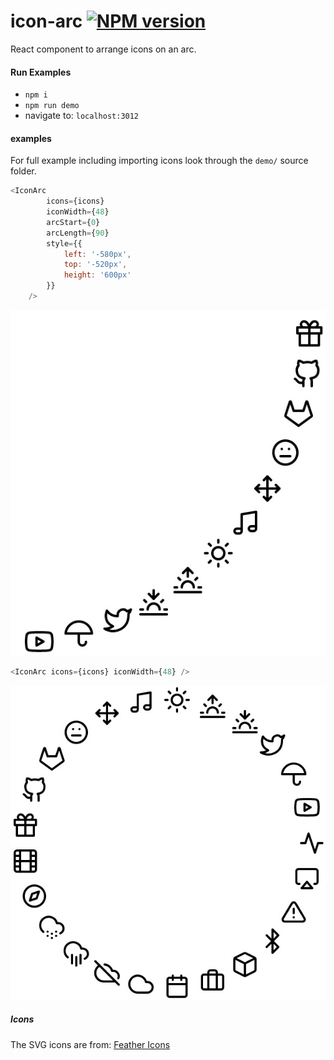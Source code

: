 # icon-arc [![NPM version][npm-image]][npm-url]

React component to arrange icons on an arc.

#### Run Examples

* ```npm i```
* ```npm run demo```
* navigate to: ```localhost:3012```

#### examples

For full example including importing icons look through the ```demo/``` source folder.

```javascript
<IconArc
        icons={icons}
        iconWidth={48}
        arcStart={0}
        arcLength={90}
        style={{
            left: '-580px',
            top: '-520px',
            height: '600px'
        }}
    />
```
![arc-image]

```javascript
<IconArc icons={icons} iconWidth={48} />
```

![circle-image]

##### Icons

The SVG icons are from: [Feather Icons]

[npm-url]: https://www.npmjs.com/package/icon-arc
[npm-image]: http://img.shields.io/npm/v/react-responsive.svg
[Feather Icons]: https://feathericons.com/
[arc-image]: https://raw.githubusercontent.com/neohed/icon-arc/master/demo/images/arc.jpg
[circle-image]: https://raw.githubusercontent.com/neohed/icon-arc/master/demo/images/circle.jpg
